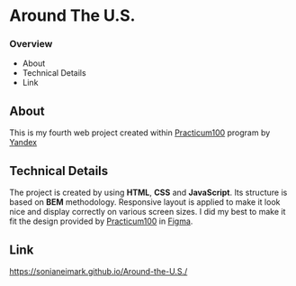 # Around The U.S.

### Overview

* About
* Technical Details
* Link

## About

This is my fourth web project created within [Practicum100](https://practicum.yandex.com) program by [Yandex](https://www.yandex.com)

## Technical Details

The project is created by using __HTML__,  __CSS__ and __JavaScript__. Its structure is based on __BEM__ methodology. Responsive layout is applied to make it look nice and display correctly on various screen sizes. I did my best to make it fit the design provided by [Practicum100](https://practicum.yandex.com) in [Figma](https://www.figma.com/).

## Link

https://sonianeimark.github.io/Around-the-U.S./

